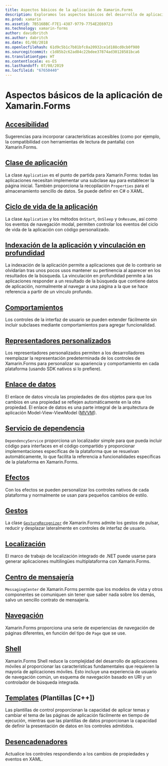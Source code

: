 ```yaml
---
title: Aspectos básicos de la aplicación de Xamarin.Forms
description: Exploramos los aspectos básicos del desarrollo de aplicaciones de Xamarin.Forms, incluidos todos los conceptos principales necesarios, a través de toques finales, como la localización y accesibilidad.
ms.prod: xamarin
ms.assetid: 7B516BBC-F7E1-4387-9779-7754E2E69723
ms.technology: xamarin-forms
author: davidbritch
ms.author: dabritch
ms.date: 01/08/2018
ms.openlocfilehash: 61d9c5b1c7b81bfc8a20932ce1d188cd0cb0f980
ms.sourcegitcommit: c1d85b2c62ad84c22bdee37874ad30128581bca6
ms.translationtype: HT
ms.contentlocale: es-ES
ms.lasthandoff: 07/08/2019
ms.locfileid: "67650440"
---
```

# <a name="xamarinforms-application-fundamentals"></a>Aspectos básicos de la aplicación de Xamarin.Forms

## <a name="accessibilityaccessibilityindexmd"></a>[Accesibilidad](accessibility/index.md)

Sugerencias para incorporar características accesibles (como por ejemplo, la compatibilidad con herramientas de lectura de pantalla) con Xamarin.Forms.

## <a name="app-classapplication-classmd"></a>[Clase de aplicación](application-class.md)

La clase `Application` es el punto de partida para Xamarin.Forms: todas las aplicaciones necesitan implementar una subclase `App` para establecer la página inicial. También proporciona la recopilación `Properties` para el almacenamiento sencillo de datos. Se puede definir en C# o XAML.

## <a name="app-lifecycleapp-lifecyclemd"></a>[Ciclo de vida de la aplicación](app-lifecycle.md)

La clase `Application` y los métodos `OnStart`, `OnSleep` y `OnResume`, así como los eventos de navegación modal, permiten controlar los eventos del ciclo de vida de la aplicación con código personalizado.

## <a name="application-indexing-and-deep-linkingdeep-linkingmd"></a>[Indexación de la aplicación y vinculación en profundidad](deep-linking.md)

La indexación de la aplicación permite a aplicaciones que de lo contrario se olvidarían tras unos pocos usos mantener su pertinencia al aparecer en los resultados de la búsqueda. La vinculación en profundidad permite a las aplicaciones responder a un resultado de la búsqueda que contiene datos de aplicación, normalmente al navegar a una página a la que se hace referencia a partir de un vínculo profundo.

## <a name="behaviorsbehaviorsindexmd"></a>[Comportamientos](behaviors/index.md)

Los controles de la interfaz de usuario se pueden extender fácilmente sin incluir subclases mediante comportamientos para agregar funcionalidad.

## <a name="custom-rendererscustom-rendererindexmd"></a>[Representadores personalizados](custom-renderer/index.md)

Los representadores personalizados permiten a los desarrolladores reemplazar la representación predeterminada de los controles de Xamarin.Forms para personalizar su apariencia y comportamiento en cada plataforma (usando SDK nativos si lo prefiere).

## <a name="data-bindingdata-bindingindexmd"></a>[Enlace de datos](data-binding/index.md)

El enlace de datos vincula las propiedades de dos objetos para que los cambios en una propiedad se reflejen automáticamente en la otra propiedad. El enlace de datos es una parte integral de la arquitectura de aplicación Model-View-ViewModel ([MVVM](~/xamarin-forms/enterprise-application-patterns/mvvm.md)).

## <a name="dependency-servicedependency-serviceindexmd"></a>[Servicio de dependencia](dependency-service/index.md)

`DependencyService` proporciona un localizador simple para que pueda incluir código para interfaces en el código compartido y proporcionar implementaciones específicas de la plataforma que se resuelvan automáticamente, lo que facilita la referencia a funcionalidades específicas de la plataforma en Xamarin.Forms.

## <a name="effectseffectsindexmd"></a>[Efectos](effects/index.md)

Con los efectos se pueden personalizar los controles nativos de cada plataforma y normalmente se usan para pequeños cambios de estilo.

## <a name="gesturesgesturesindexmd"></a>[Gestos](gestures/index.md)

La clase [`GestureRecognizer`](xref:Xamarin.Forms.GestureRecognizer) de Xamarin.Forms admite los gestos de pulsar, reducir y desplazar lateralmente en controles de interfaz de usuario.

## <a name="localizationlocalizationindexmd"></a>[Localización](localization/index.md)

El marco de trabajo de localización integrado de .NET puede usarse para generar aplicaciones multilingües multiplataforma con Xamarin.Forms.

## <a name="messaging-centermessaging-centermd"></a>[Centro de mensajería](messaging-center.md)

`MessagingCenter` de Xamarin.Forms permite que los modelos de vista y otros componentes se comuniquen sin tener que saber nada sobre los demás, salvo un sencillo contrato de mensajería.

## <a name="navigationnavigationindexmd"></a>[Navegación](navigation/index.md)

Xamarin.Forms proporciona una serie de experiencias de navegación de páginas diferentes, en función del tipo de `Page` que se use.

## <a name="shellshellindexmd"></a>[Shell](shell/index.md)

Xamarin.Forms Shell reduce la complejidad del desarrollo de aplicaciones móviles al proporcionar las características fundamentales que requieren la mayoría de aplicaciones móviles. Esto incluye una experiencia de usuario de navegación común, un esquema de navegación basado en URI y un controlador de búsqueda integrada.

## <a name="templatestemplatesindexmd"></a>[Templates](templates/index.md) (Plantillas [C++])

Las plantillas de control proporcionan la capacidad de aplicar temas y cambiar el tema de las páginas de aplicación fácilmente en tiempo de ejecución, mientras que las plantillas de datos proporcionan la capacidad de definir la presentación de datos en los controles admitidos.

## <a name="triggerstriggersmd"></a>[Desencadenadores](triggers.md)

Actualice los controles respondiendo a los cambios de propiedades y eventos en XAML.
